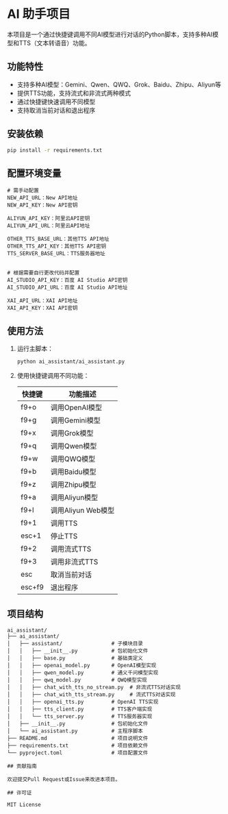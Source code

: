# AI 助手项目

本项目是一个通过快捷键调用不同AI模型进行对话的Python脚本，支持多种AI模型和TTS（文本转语音）功能。

## 功能特性

- 支持多种AI模型：Gemini、Qwen、QWQ、Grok、Baidu、Zhipu、Aliyun等
- 提供TTS功能，支持流式和非流式两种模式
- 通过快捷键快速调用不同模型
- 支持取消当前对话和退出程序

## 安装依赖

```bash
pip install -r requirements.txt
```

## 配置环境变量

   ```
   # 需手动配置
   NEW_API_URL：New API地址
   NEW_API_KEY：New API密钥

   ALIYUN_API_KEY：阿里云API密钥
   ALIYUN_API_URL：阿里云API地址

   OTHER_TTS_BASE_URL：其他TTS API地址
   OTHER_TTS_API_KEY：其他TTS API密钥
   TTS_SERVER_BASE_URL：TTS服务器地址


   # 根据需要自行更改代码并配置
   AI_STUDIO_API_KEY：百度 AI Studio API密钥
   AI_STUDIO_API_URL：百度 AI Studio API地址

   XAI_API_URL：XAI API地址
   XAI_API_KEY：XAI API密钥
   
   ```

## 使用方法

1. 运行主脚本：
   ```bash
   python ai_assistant/ai_assistant.py
   ```

2. 使用快捷键调用不同功能：

   | 快捷键       | 功能描述               |
   |--------------|------------------------|
   | f9+o         | 调用OpenAI模型         |
   | f9+g         | 调用Gemini模型         |
   | f9+x         | 调用Grok模型           |
   | f9+q         | 调用Qwen模型           |
   | f9+w         | 调用QWQ模型            |
   | f9+b         | 调用Baidu模型          |
   | f9+z         | 调用Zhipu模型          |
   | f9+a         | 调用Aliyun模型         |
   | f9+l         | 调用Aliyun Web模型     |
   | f9+1         | 调用TTS                |
   | esc+1        | 停止TTS                |
   | f9+2         | 调用流式TTS            |
   | f9+3         | 调用非流式TTS          |
   | esc          | 取消当前对话           |
   | esc+f9       | 退出程序               |

## 项目结构

```
ai_assistant/
├── ai_assistant/
│   ├── assistant/                # 子模块目录
│   │   ├── __init__.py           # 包初始化文件
│   │   ├── base.py               # 基础类定义
│   │   ├── openai_model.py       # OpenAI模型实现
│   │   ├── qwen_model.py         # 通义千问模型实现
│   │   ├── qwq_model.py          # QWQ模型实现
│   │   ├── chat_with_tts_no_stream.py  # 非流式TTS对话实现
│   │   ├── chat_with_tts_stream.py     # 流式TTS对话实现
│   │   ├── openai_tts.py         # OpenAI TTS实现
│   │   ├── tts_client.py         # TTS客户端实现
│   │   └── tts_server.py         # TTS服务器实现
│   ├── __init__.py               # 包初始化文件
│   └── ai_assistant.py           # 主程序脚本
├── README.md                     # 项目说明文件
├── requirements.txt              # 项目依赖文件
└── pyproject.toml                # 项目配置文件

## 贡献指南

欢迎提交Pull Request或Issue来改进本项目。

## 许可证

MIT License